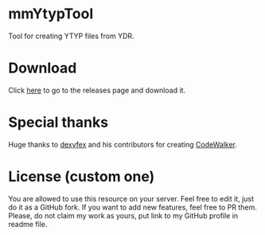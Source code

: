 # mmYtypTool
Tool for creating YTYP files from YDR.

# Download
Click [here](https://github.com/mmleczek/mmYtypTool/releases) to go to the releases page and download it.

# Special thanks
Huge thanks to [dexyfex](https://github.com/dexyfex) and his contributors for creating [CodeWalker](https://github.com/dexyfex/CodeWalker).

# License (custom one)
You are allowed to use this resource on your server. Feel free to edit it, just do it as a GitHub fork. If you want to add new features, feel free to PR them.
Please, do not claim my work as yours, put link to my GitHub profile in readme file.